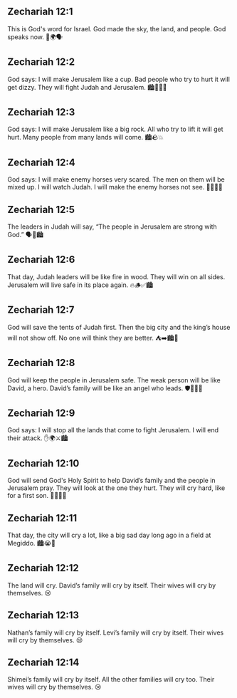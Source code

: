 ## Zechariah 12:1
This is God's word for Israel. God made the sky, the land, and people. God speaks now. 🌌🌍🗣️
## Zechariah 12:2
God says: I will make Jerusalem like a cup. Bad people who try to hurt it will get dizzy. They will fight Judah and Jerusalem. 🏙️🥤😵‍♂️
## Zechariah 12:3
God says: I will make Jerusalem like a big rock. All who try to lift it will get hurt. Many people from many lands will come. 🏙️🪨💥
## Zechariah 12:4
God says: I will make enemy horses very scared. The men on them will be mixed up. I will watch Judah. I will make the enemy horses not see. 🐎😱🙈👀
## Zechariah 12:5
The leaders in Judah will say, “The people in Jerusalem are strong with God.” 🗣️💪🏙️
## Zechariah 12:6
That day, Judah leaders will be like fire in wood. They will win on all sides. Jerusalem will live safe in its place again. 🔥🪵✅🏙️
## Zechariah 12:7
God will save the tents of Judah first. Then the big city and the king’s house will not show off. No one will think they are better. ⛺➡️🏙️🚫
## Zechariah 12:8
God will keep the people in Jerusalem safe. The weak person will be like David, a hero. David’s family will be like an angel who leads. 🛡️💪👑👼
## Zechariah 12:9
God says: I will stop all the lands that come to fight Jerusalem. I will end their attack. ✋🌍⚔️🏙️
## Zechariah 12:10
God will send God's Holy Spirit to help David’s family and the people in Jerusalem pray. They will look at the one they hurt. They will cry hard, like for a first son. 🙏😭👀👶
## Zechariah 12:11
That day, the city will cry a lot, like a big sad day long ago in a field at Megiddo. 🏙️😭🌾
## Zechariah 12:12
The land will cry. David’s family will cry by itself. Their wives will cry by themselves. 😢
## Zechariah 12:13
Nathan’s family will cry by itself. Levi’s family will cry by itself. Their wives will cry by themselves. 😢
## Zechariah 12:14
Shimei’s family will cry by itself. All the other families will cry too. Their wives will cry by themselves. 😢
